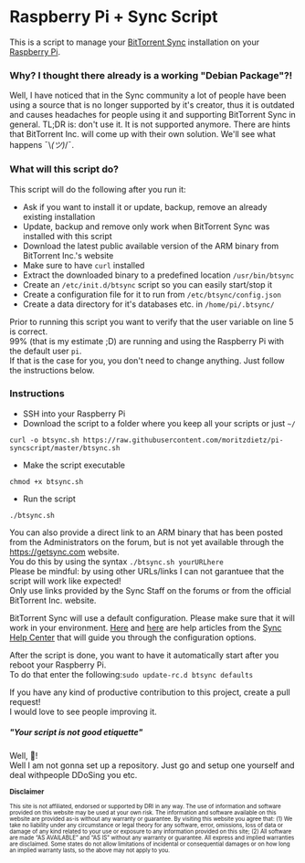
Raspberry Pi + Sync Script
=======

This is a script to manage your [BitTorrent Sync](https://www.getsync.com/) installation on your [Raspberry Pi](https://www.raspberrypi.org/).

### Why? I thought there already is a working "Debian Package"?!

Well, I have noticed that in the Sync community a lot of people have been using a source that is no longer supported by it's creator, thus it is outdated and causes headaches for people using it and supporting BitTorrent Sync in general. TL;DR is: don't use it. It is not supported anymore. There are hints that BitTorrent Inc. will come up with their own solution. We'll see what happens ¯\\_(ツ)_/¯.

### What will this script do?

This script will do the following after you run it:
* Ask if you want to install it or update, backup, remove an already existing installation
 * Update, backup and remove only work when BitTorrent Sync was installed with this script
* Download the latest public available version of the ARM binary from BitTorrent Inc.'s website  
 * Make sure to have ```curl``` installed  
* Extract the downloaded binary to a predefined location ```/usr/bin/btsync```
* Create an ```/etc/init.d/btsync``` script so you can easily start/stop it
* Create a configuration file for it to run from ```/etc/btsync/config.json```
* Create a data directory for it's databases etc. in ```/home/pi/.btsync/```

Prior to running this script you want to verify that the user variable on line 5 is correct.  
99% (that is my estimate ;D) are running and using the Raspberry Pi with the default user ```pi```.  
If that is the case for you, you don't need to change anything. Just follow the instructions below.

### Instructions

* SSH into your Raspberry Pi
* Download the script to a folder where you keep all your scripts or just ```~/```
```
curl -o btsync.sh https://raw.githubusercontent.com/moritzdietz/pi-syncscript/master/btsync.sh
```
* Make the script executable
```
chmod +x btsync.sh
```
* Run the script
```
./btsync.sh
```
You can also provide a direct link to an ARM binary that has been posted from the Administrators on the forum, but is not yet available through the https://getsync.com website.  
You do this by using the syntax ```./btsync.sh yourURLhere```  
Please be mindful: by using other URLs/links I can not garantuee that the script will work like expected!  
Only use links provided by the Sync Staff on the forums or from the official BitTorrent Inc. website.

BitTorrent Sync will use a default configuration. Please make sure that it will work in your environment.
[Here](http://help.getsync.com/customer/portal/articles/2018454-running-sync-in-configuration-mode) and [here](http://help.getsync.com/customer/en/portal/articles/1902098-sync-preferences-general-advanced-more-options) are help articles from the [Sync Help Center](http://help.getsync.com/) that will guide you through the configuration options.

After the script is done, you want to have it automatically start after you reboot your Raspberry Pi.  
To do that enter the following:```sudo update-rc.d btsync defaults```

If you have any kind of productive contribution to this project, create a pull request!  
I would love to see people improving it.

##### "Your script is not good etiquette"
Well, :fu:!  
Well I am not gonna set up a repository. Just go and setup one yourself and deal withpeople DDoSing you etc.


<sub>**Disclaimer**</sub>

<sub><sub>This site is not affiliated, endorsed or supported by DRI in any way. The use of information and software provided on this website may be used at your own risk. The information and software available on this website are provided as-is without any warranty or guarantee. By visiting this website you agree that: (1) We take no liability under any circumstance or legal theory for any software, error, omissions, loss of data or damage of any kind related to your use or exposure to any information provided on this site; (2) All software are made “AS AVAILABLE” and “AS IS” without any warranty or guarantee. All express and implied warranties are disclaimed. Some states do not allow limitations of incidental or consequential damages or on how long an implied warranty lasts, so the above may not apply to you.</sub></sub>
